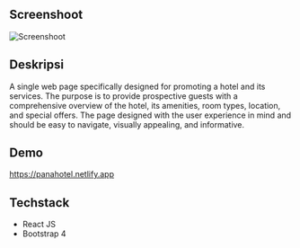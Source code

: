 ## Screenshoot
![Screenshoot](https://github.com/Faturar/pana-hotel-landing-page/blob/master/screenshoot.png "Screenshoot")

## Deskripsi
A single web page specifically designed for promoting a hotel and its services. The purpose is to provide prospective guests with a comprehensive overview of the hotel, its amenities, room types, location, and special offers. The page designed with the user experience in mind and should be easy to navigate, visually appealing, and informative.

## Demo
https://panahotel.netlify.app

## Techstack
- React JS
- Bootstrap 4
